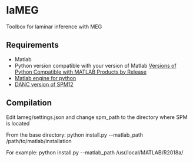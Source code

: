 # laMEG
Toolbox for laminar inference with MEG

## Requirements
* Matlab
* Python version compatible with your version of Matlab [Versions of Python Compatible with MATLAB Products by Release](https://fr.mathworks.com/support/requirements/python-compatibility.html)
* [Matlab engine for python](https://fr.mathworks.com/help/matlab/matlab_external/install-the-matlab-engine-for-python.html)
* [DANC version of SPM12](https://github.com/danclab/DANC_spm12)

## Compilation
Edit lameg/settings.json and change spm_path to the directory where SPM is located

From the base directory:
python install.py --matlab_path /path/to/matlab/installation

For example:
python install.py --matlab_path /usr/local/MATLAB/R2018a/
